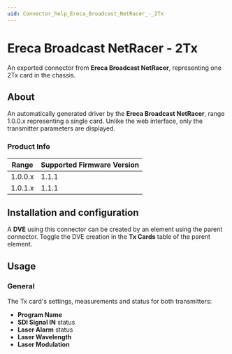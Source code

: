 ```yaml
---
uid: Connector_help_Ereca_Broadcast_NetRacer_-_2Tx
---
```


# Ereca Broadcast NetRacer - 2Tx

An exported connector from **Ereca Broadcast NetRacer**, representing one 2Tx card in the chassis.

## About

An automatically generated driver by the **Ereca Broadcast NetRacer**, range 1.0.0.x representing a single card. Unlike the web interface, only the transmitter parameters are displayed.

### Product Info

| Range | Supported Firmware Version |
|------------------|-----------------------------|
| 1.0.0.x          | 1.1.1                       |
| 1.0.1.x          | 1.1.1                       |

## Installation and configuration

A **DVE** using this connector can be created by an element using the parent connector. Toggle the DVE creation in the **Tx Cards** table of the parent element.

## Usage

### General

The Tx card's settings, measurements and status for both transmitters:

- **Program Name**
- **SDI Signal IN** status
- **Laser Alarm** status
- **Laser Wavelength**
- **Laser Modulation**
